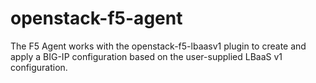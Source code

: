 # openstack-f5-agent
The F5 Agent works with the openstack-f5-lbaasv1 plugin to create and apply a BIG-IP configuration based on the user-supplied LBaaS v1 configuration.
